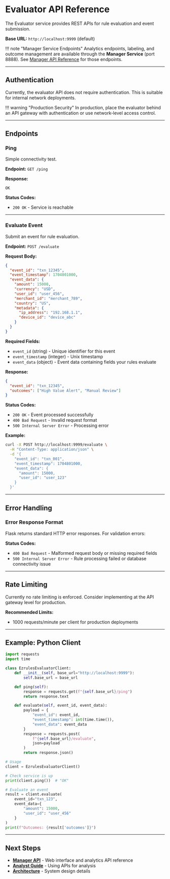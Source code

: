 # Evaluator API Reference

The Evaluator service provides REST APIs for rule evaluation and event submission.

**Base URL:** `http://localhost:9999` (default)

!!! note "Manager Service Endpoints"
    Analytics endpoints, labeling, and outcome management are available through the **Manager Service** (port 8888). See [Manager API Reference](manager-api.md) for those endpoints.

---

## Authentication

Currently, the evaluator API does not require authentication. This is suitable for internal network deployments.

!!! warning "Production Security"
    In production, place the evaluator behind an API gateway with authentication or use network-level access control.

---

## Endpoints

### Ping

Simple connectivity test.

**Endpoint:** `GET /ping`

**Response:**
```
OK
```

**Status Codes:**

- `200 OK` - Service is reachable

---

### Evaluate Event

Submit an event for rule evaluation.

**Endpoint:** `POST /evaluate`

**Request Body:**
```json
{
  "event_id": "txn_12345",
  "event_timestamp": 1704801000,
  "event_data": {
    "amount": 15000,
    "currency": "USD",
    "user_id": "user_456",
    "merchant_id": "merchant_789",
    "country": "US",
    "metadata": {
      "ip_address": "192.168.1.1",
      "device_id": "device_abc"
    }
  }
}
```

**Required Fields:**
- `event_id` (string) - Unique identifier for this event
- `event_timestamp` (integer) - Unix timestamp
- `event_data` (object) - Event data containing fields your rules evaluate

**Response:**
```json
{
  "event_id": "txn_12345",
  "outcomes": ["High Value Alert", "Manual Review"]
}
```

**Status Codes:**

- `200 OK` - Event processed successfully
- `400 Bad Request` - Invalid request format
- `500 Internal Server Error` - Processing error

**Example:**
```bash
curl -X POST http://localhost:9999/evaluate \
  -H "Content-Type: application/json" \
  -d '{
    "event_id": "txn_001",
    "event_timestamp": 1704801000,
    "event_data": {
      "amount": 15000,
      "user_id": "user_123"
    }
  }'
```

---

## Error Handling

### Error Response Format

Flask returns standard HTTP error responses. For validation errors:

**Status Codes:**

- `400 Bad Request` - Malformed request body or missing required fields
- `500 Internal Server Error` - Rule processing failed or database connectivity issue

---

## Rate Limiting

Currently no rate limiting is enforced. Consider implementing at the API gateway level for production.

**Recommended Limits:**
- 1000 requests/minute per client for production deployments

---

## Example: Python Client

```python
import requests
import time

class EzrulesEvaluatorClient:
    def __init__(self, base_url="http://localhost:9999"):
        self.base_url = base_url

    def ping(self):
        response = requests.get(f"{self.base_url}/ping")
        return response.text

    def evaluate(self, event_id, event_data):
        payload = {
            "event_id": event_id,
            "event_timestamp": int(time.time()),
            "event_data": event_data
        }
        response = requests.post(
            f"{self.base_url}/evaluate",
            json=payload
        )
        return response.json()

# Usage
client = EzrulesEvaluatorClient()

# Check service is up
print(client.ping())  # "OK"

# Evaluate an event
result = client.evaluate(
    event_id="txn_123",
    event_data={
        "amount": 15000,
        "user_id": "user_456"
    }
)
print(f"Outcomes: {result['outcomes']}")
```

---

## Next Steps

- **[Manager API](manager-api.md)** - Web interface and analytics API reference
- **[Analyst Guide](../user-guide/analyst-guide.md)** - Using APIs for analysis
- **[Architecture](../architecture/overview.md)** - System design details
